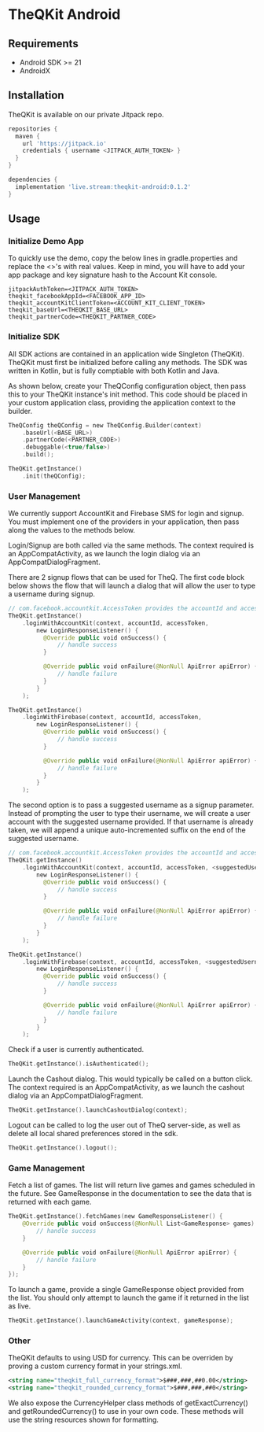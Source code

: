 # TheQKit Android

## Requirements

* Android SDK >= 21
* AndroidX

## Installation

TheQKit is available on our private Jitpack repo.

```gradle
repositories {
  maven {
    url 'https://jitpack.io'
    credentials { username <JITPACK_AUTH_TOKEN> }
  }
}

dependencies {
  implementation 'live.stream:theqkit-android:0.1.2'
}
```

## Usage

### Initialize Demo App
To quickly use the demo, copy the below lines in gradle.properties and replace the <>'s with real values. Keep in mind, you will have to add your app package and key signature hash to the Account Kit console.

```
jitpackAuthToken=<JITPACK_AUTH_TOKEN>
theqkit_facebookAppId=<FACEBOOK_APP_ID>
theqkit_accountKitClientToken=<ACCOUNT_KIT_CLIENT_TOKEN>
theqkit_baseUrl=<THEQKIT_BASE_URL>
theqkit_partnerCode=<THEQKIT_PARTNER_CODE>
```

### Initialize SDK

All SDK actions are contained in an application wide Singleton (TheQKit). TheQKit must first be initialized before calling any methods. The SDK was written in Kotlin, but is fully comptiable with both Kotlin and Java.

As shown below, create your TheQConfig configuration object, then pass this to your TheQKit instance's init method. This code should be placed in your custom application class, providing the application context to the builder.
```kotlin
TheQConfig theQConfig = new TheQConfig.Builder(context)
    .baseUrl(<BASE_URL>)
    .partnerCode(<PARTNER_CODE>)
    .debuggable(<true/false>)
    .build();

TheQKit.getInstance()
    .init(theQConfig);
```

### User Management

We currently support AccountKit and Firebase SMS for login and signup. You must implement one of the providers in your application, then pass along the values to the methods below.
 
Login/Signup are both called via the same methods. The context required is an AppCompatActivity, as we launch the login dialog via an AppCompatDialogFragment. 

There are 2 signup flows that can be used for TheQ. The first code block below shows the flow that will launch a dialog that will allow the user to type a username during signup.

```kotlin
// com.facebook.accountkit.AccessToken provides the accountId and access token.
TheQKit.getInstance()
    .loginWithAccountKit(context, accountId, accessToken,
        new LoginResponseListener() {
          @Override public void onSuccess() {
              // handle success
          }

          @Override public void onFailure(@NonNull ApiError apiError) {
              // handle failure  
          }
        }
    );

TheQKit.getInstance()
    .loginWithFirebase(context, accountId, accessToken,
        new LoginResponseListener() {
          @Override public void onSuccess() {
              // handle success  
          }

          @Override public void onFailure(@NonNull ApiError apiError) {
              // handle failure
          }
        }
    );
```

The second option is to pass a suggested username as a signup parameter. Instead of prompting the user to type their username, we will create a user account with the suggested username provided. If that username is already taken, we will append a unique auto-incremented suffix on the end of the suggested username. 

```kotlin
// com.facebook.accountkit.AccessToken provides the accountId and access token.
TheQKit.getInstance()
    .loginWithAccountKit(context, accountId, accessToken, <suggestedUsername>,
        new LoginResponseListener() {
          @Override public void onSuccess() {
              // handle success
          }

          @Override public void onFailure(@NonNull ApiError apiError) {
              // handle failure  
          }
        }
    );

TheQKit.getInstance()
    .loginWithFirebase(context, accountId, accessToken, <suggestedUsername>,
        new LoginResponseListener() {
          @Override public void onSuccess() {
              // handle success  
          }

          @Override public void onFailure(@NonNull ApiError apiError) {
              // handle failure
          }
        }
    );
```

Check if a user is currently authenticated.

```kotlin
TheQKit.getInstance().isAuthenticated();
```

Launch the Cashout dialog. This would typically be called on a button click. The context required is an AppCompatActivity, as we launch the cashout dialog via an AppCompatDialogFragment.

```kotlin
TheQKit.getInstance().launchCashoutDialog(context);
```

Logout can be called to log the user out of TheQ server-side, as well as delete all local shared preferences stored in the sdk.

```kotlin
TheQKit.getInstance().logout();
```

### Game Management

Fetch a list of games. The list will return live games and games scheduled in the future. See GameResponse in the documentation to see the data that is returned with each game.

```kotlin
TheQKit.getInstance().fetchGames(new GameResponseListener() {
    @Override public void onSuccess(@NonNull List<GameResponse> games) {
        // handle success
    }

    @Override public void onFailure(@NonNull ApiError apiError) {
        // handle failure
    }
});
```

To launch a game, provide a single GameResponse object provided from the list. You should only attempt to launch the game if it returned in the list as live.

```kotlin
TheQKit.getInstance().launchGameActivity(context, gameResponse);
```

### Other

TheQKit defaults to using USD for currency. This can be overriden by proving a custom currency format in your strings.xml.

```xml
<string name="theqkit_full_currency_format">$###,###,##0.00</string>
<string name="theqkit_rounded_currency_format">$###,###,##0</string>
```

We also expose the CurrencyHelper class methods of getExactCurrency() and getRoundedCurrency() to use in your own code. These methods will use the string resources shown for formatting.